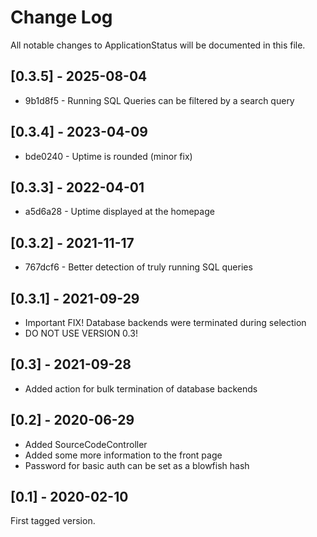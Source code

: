 # Change Log

All notable changes to ApplicationStatus will be documented in this file.

## [0.3.5] - 2025-08-04

* 9b1d8f5 - Running SQL Queries can be filtered by a search query

## [0.3.4] - 2023-04-09

* bde0240 - Uptime is rounded (minor fix)

## [0.3.3] - 2022-04-01

* a5d6a28 - Uptime displayed at the homepage

## [0.3.2] - 2021-11-17

* 767dcf6 - Better detection of truly running SQL queries

## [0.3.1] - 2021-09-29

* Important FIX! Database backends were terminated during selection
* DO NOT USE VERSION 0.3!

## [0.3] - 2021-09-28

* Added action for bulk termination of database backends 

## [0.2] - 2020-06-29

* Added SourceCodeController
* Added some more information to the front page
* Password for basic auth can be set as a blowfish hash

## [0.1] - 2020-02-10

First tagged version.
